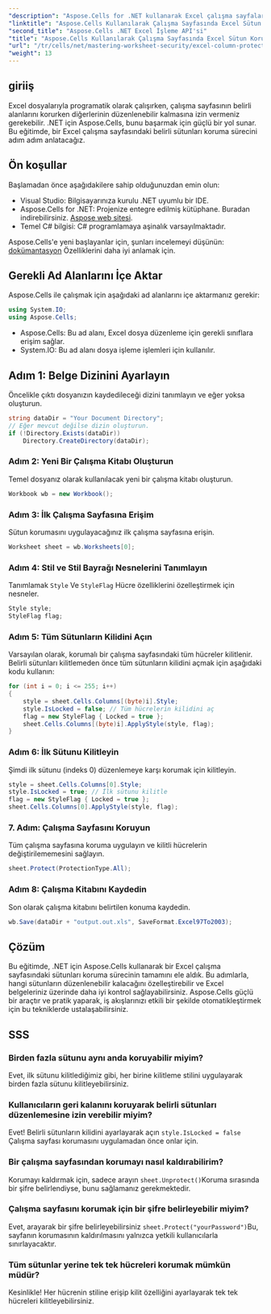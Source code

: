```yaml
---
"description": "Aspose.Cells for .NET kullanarak Excel çalışma sayfalarındaki belirli sütunları etkili bir şekilde nasıl koruyacağınızı öğrenin. Bu adım adım eğitim, ortamınızı kurmaktan korunan Excel dosyalarınızı kaydetmeye kadar her şeyi kapsar."
"linktitle": "Aspose.Cells Kullanılarak Çalışma Sayfasında Excel Sütun Koruması"
"second_title": "Aspose.Cells .NET Excel İşleme API'si"
"title": "Aspose.Cells Kullanılarak Çalışma Sayfasında Excel Sütun Koruması"
"url": "/tr/cells/net/mastering-worksheet-security/excel-column-protection/"
"weight": 13
---
```


## giriiş

Excel dosyalarıyla programatik olarak çalışırken, çalışma sayfasının belirli alanlarını korurken diğerlerinin düzenlenebilir kalmasına izin vermeniz gerekebilir. .NET için Aspose.Cells, bunu başarmak için güçlü bir yol sunar. Bu eğitimde, bir Excel çalışma sayfasındaki belirli sütunları koruma sürecini adım adım anlatacağız.

## Ön koşullar
Başlamadan önce aşağıdakilere sahip olduğunuzdan emin olun:
- Visual Studio: Bilgisayarınıza kurulu .NET uyumlu bir IDE.
- Aspose.Cells for .NET: Projenize entegre edilmiş kütüphane. Buradan indirebilirsiniz. [Aspose web sitesi](https://releases.aspose.com/cells/net/).
- Temel C# bilgisi: C# programlamaya aşinalık varsayılmaktadır.

Aspose.Cells'e yeni başlayanlar için, şunları incelemeyi düşünün: [dokümantasyon](https://reference.aspose.com/cells/net/) Özelliklerini daha iyi anlamak için.

## Gerekli Ad Alanlarını İçe Aktar
Aspose.Cells ile çalışmak için aşağıdaki ad alanlarını içe aktarmanız gerekir:

```csharp
using System.IO;
using Aspose.Cells;
```
- Aspose.Cells: Bu ad alanı, Excel dosya düzenleme için gerekli sınıflara erişim sağlar.
- System.IO: Bu ad alanı dosya işleme işlemleri için kullanılır.

## Adım 1: Belge Dizinini Ayarlayın

Öncelikle çıktı dosyanızın kaydedileceği dizini tanımlayın ve eğer yoksa oluşturun.

```csharp
string dataDir = "Your Document Directory";
// Eğer mevcut değilse dizin oluşturun.
if (!Directory.Exists(dataDir))
    Directory.CreateDirectory(dataDir);
```

### Adım 2: Yeni Bir Çalışma Kitabı Oluşturun
Temel dosyanız olarak kullanılacak yeni bir çalışma kitabı oluşturun.

```csharp
Workbook wb = new Workbook();
```

### Adım 3: İlk Çalışma Sayfasına Erişim
Sütun korumasını uygulayacağınız ilk çalışma sayfasına erişin.

```csharp
Worksheet sheet = wb.Worksheets[0];
```

### Adım 4: Stil ve Stil Bayrağı Nesnelerini Tanımlayın
Tanımlamak `Style` Ve `StyleFlag` Hücre özelliklerini özelleştirmek için nesneler.

```csharp
Style style;
StyleFlag flag;
```

### Adım 5: Tüm Sütunların Kilidini Açın
Varsayılan olarak, korumalı bir çalışma sayfasındaki tüm hücreler kilitlenir. Belirli sütunları kilitlemeden önce tüm sütunların kilidini açmak için aşağıdaki kodu kullanın:

```csharp
for (int i = 0; i <= 255; i++)
{
    style = sheet.Cells.Columns[(byte)i].Style;
    style.IsLocked = false; // Tüm hücrelerin kilidini aç
    flag = new StyleFlag { Locked = true };
    sheet.Cells.Columns[(byte)i].ApplyStyle(style, flag);
}
```

### Adım 6: İlk Sütunu Kilitleyin
Şimdi ilk sütunu (indeks 0) düzenlemeye karşı korumak için kilitleyin.

```csharp
style = sheet.Cells.Columns[0].Style;
style.IsLocked = true; // İlk sütunu kilitle
flag = new StyleFlag { Locked = true };
sheet.Cells.Columns[0].ApplyStyle(style, flag);
```

### 7. Adım: Çalışma Sayfasını Koruyun
Tüm çalışma sayfasına koruma uygulayın ve kilitli hücrelerin değiştirilememesini sağlayın.

```csharp
sheet.Protect(ProtectionType.All);
```

### Adım 8: Çalışma Kitabını Kaydedin
Son olarak çalışma kitabını belirtilen konuma kaydedin.

```csharp
wb.Save(dataDir + "output.out.xls", SaveFormat.Excel97To2003);
```

## Çözüm
Bu eğitimde, .NET için Aspose.Cells kullanarak bir Excel çalışma sayfasındaki sütunları koruma sürecinin tamamını ele aldık. Bu adımlarla, hangi sütunların düzenlenebilir kalacağını özelleştirebilir ve Excel belgeleriniz üzerinde daha iyi kontrol sağlayabilirsiniz. Aspose.Cells güçlü bir araçtır ve pratik yaparak, iş akışlarınızı etkili bir şekilde otomatikleştirmek için bu tekniklerde ustalaşabilirsiniz.

## SSS

### Birden fazla sütunu aynı anda koruyabilir miyim?
Evet, ilk sütunu kilitlediğimiz gibi, her birine kilitleme stilini uygulayarak birden fazla sütunu kilitleyebilirsiniz.

### Kullanıcıların geri kalanını koruyarak belirli sütunları düzenlemesine izin verebilir miyim?
Evet! Belirli sütunların kilidini ayarlayarak açın `style.IsLocked = false` Çalışma sayfası korumasını uygulamadan önce onlar için.

### Bir çalışma sayfasından korumayı nasıl kaldırabilirim?
Korumayı kaldırmak için, sadece arayın `sheet.Unprotect()`Koruma sırasında bir şifre belirlendiyse, bunu sağlamanız gerekmektedir.

### Çalışma sayfasını korumak için bir şifre belirleyebilir miyim?
Evet, arayarak bir şifre belirleyebilirsiniz `sheet.Protect("yourPassword")`Bu, sayfanın korumasının kaldırılmasını yalnızca yetkili kullanıcılarla sınırlayacaktır.

### Tüm sütunlar yerine tek tek hücreleri korumak mümkün müdür?
Kesinlikle! Her hücrenin stiline erişip kilit özelliğini ayarlayarak tek tek hücreleri kilitleyebilirsiniz.